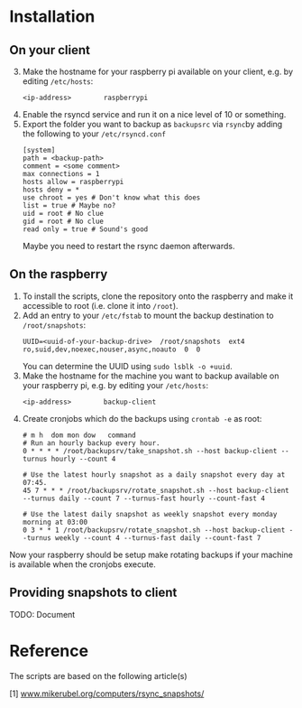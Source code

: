 # Installation
## On your client
3. Make the hostname for your raspberry pi available on your client, e.g. by editing `/etc/hosts`:
   ```
   <ip-address>        raspberrypi
   ```
4. Enable the rsyncd service and run it on a nice level of 10 or something.
5. Export the folder you want to backup as `backupsrc` via `rsync`by adding the following to your `/etc/rsyncd.conf`
   ```
   [system]
   path = <backup-path>
   comment = <some comment>
   max connections = 1
   hosts allow = raspberrypi
   hosts deny = *
   use chroot = yes # Don't know what this does
   list = true # Maybe no?
   uid = root # No clue
   gid = root # No clue
   read only = true # Sound's good
   ```
   Maybe you need to restart the rsync daemon afterwards.

## On the raspberry
1. To install the scripts, clone the repository onto the raspberry and make it accessible to root (i.e. clone it into `/root`).
2. Add an entry to your `/etc/fstab` to mount the backup destination to `/root/snapshots`:
   ```
   UUID=<uuid-of-your-backup-drive>  /root/snapshots  ext4  ro,suid,dev,noexec,nouser,async,noauto  0  0
   ```
   You can determine the UUID using `sudo lsblk -o +uuid`.
2. Make the hostname for the machine you want to backup available on your raspberry pi, e.g. by editing your `/etc/hosts`:
   ```
   <ip-address>        backup-client
   ```
3. Create cronjobs which do the backups using `crontab -e` as root:
   ```
   # m h  dom mon dow   command
   # Run an hourly backup every hour.
   0 * * * * /root/backupsrv/take_snapshot.sh --host backup-client --turnus hourly --count 4

   # Use the latest hourly snapshot as a daily snapshot every day at 07:45.
   45 7 * * * /root/backupsrv/rotate_snapshot.sh --host backup-client --turnus daily --count 7 --turnus-fast hourly --count-fast 4

   # Use the latest daily snapshot as weekly snapshot every monday morning at 03:00
   0 3 * * 1 /root/backupsrv/rotate_snapshot.sh --host backup-client --turnus weekly --count 4 --turnus-fast daily --count-fast 7
   ```

Now your raspberry should be setup make rotating backups if your machine is available when the cronjobs execute.

## Providing snapshots to client
   TODO: Document

# Reference
The scripts are based on the following article(s)

[1] www.mikerubel.org/computers/rsync_snapshots/
